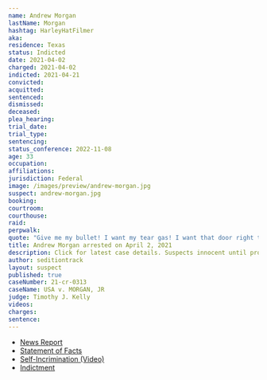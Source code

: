 ```yaml
---
name: Andrew Morgan
lastName: Morgan
hashtag: HarleyHatFilmer
aka:
residence: Texas
status: Indicted
date: 2021-04-02
charged: 2021-04-02
indicted: 2021-04-21
convicted:
acquitted:
sentenced:
dismissed:
deceased:
plea_hearing:
trial_date:
trial_type:
sentencing:
status_conference: 2022-11-08
age: 33
occupation:
affiliations:
jurisdiction: Federal
image: /images/preview/andrew-morgan.jpg
suspect: andrew-morgan.jpg
booking:
courtroom:
courthouse:
raid:
perpwalk:
quote: "Give me my bullet! I want my tear gas! I want that door right there!"
title: Andrew Morgan arrested on April 2, 2021
description: Click for latest case details. Suspects innocent until proven guilty.
author: seditiontrack
layout: suspect
published: true
caseNumber: 21-cr-0313
caseName: USA v. MORGAN, JR
judge: Timothy J. Kelly
videos:
charges:
sentence:
---
```

- [News Report](https://news.yahoo.com/rioter-filmed-bashing-capitol-cops-223359036.html)
- [Statement of Facts](https://www.justice.gov/usao-dc/case-multi-defendant/file/1385531/download)
- [Self-Incrimination (Video)](https://www.youtube.com/watch?v=baV5XGmNteA)
- [Indictment](https://www.justice.gov/usao-dc/case-multi-defendant/file/1410831/download)
